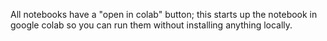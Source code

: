 All notebooks have a "open in colab" button; this starts up the notebook in google colab so you can run them without installing anything locally.

